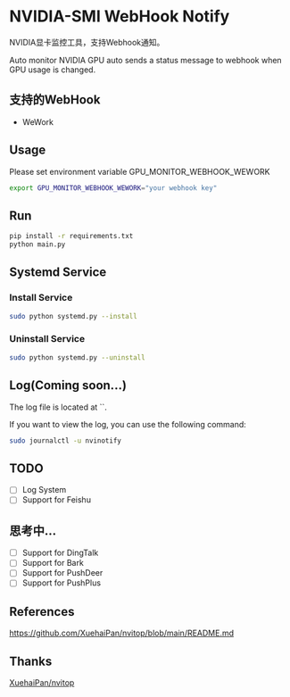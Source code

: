 # NVIDIA-SMI WebHook Notify

NVIDIA显卡监控工具，支持Webhook通知。

Auto monitor NVIDIA GPU auto sends a status message to webhook when GPU usage is changed.

## 支持的WebHook

- WeWork

## Usage

Please set environment variable GPU_MONITOR_WEBHOOK_WEWORK

```bash
export GPU_MONITOR_WEBHOOK_WEWORK="your webhook key"
```

## Run

```bash
pip install -r requirements.txt
python main.py
```

## Systemd Service

### Install Service

```bash
sudo python systemd.py --install
```

### Uninstall Service

```bash
sudo python systemd.py --uninstall
```

## Log(Coming soon...)

The log file is located at ``.

If you want to view the log, you can use the following command:

```bash
sudo journalctl -u nvinotify
```

## TODO

- [ ] Log System
- [ ] Support for Feishu

## 思考中...

- [ ] Support for DingTalk
- [ ] Support for Bark
- [ ] Support for PushDeer
- [ ] Support for PushPlus

## References

https://github.com/XuehaiPan/nvitop/blob/main/README.md

## Thanks

[XuehaiPan/nvitop](https://github.com/XuehaiPan/nvitop)
